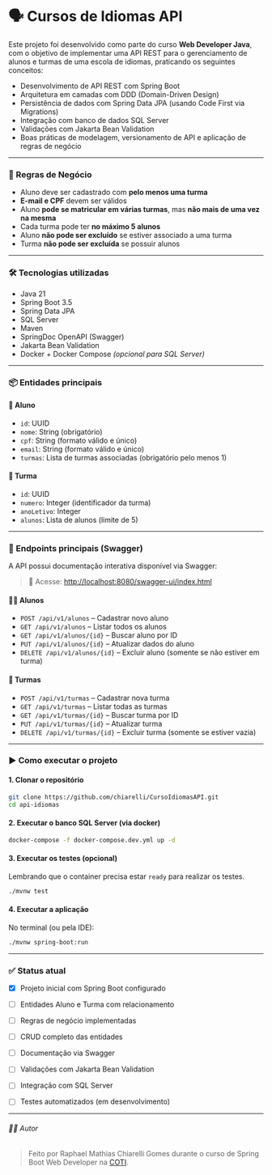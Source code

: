 # 🗣️ Cursos de Idiomas API

Este projeto foi desenvolvido como parte do curso **Web Developer Java**, com o objetivo de implementar uma API REST para o gerenciamento de alunos e turmas de uma escola de idiomas, praticando os seguintes conceitos:

- Desenvolvimento de API REST com Spring Boot  
- Arquitetura em camadas com DDD (Domain-Driven Design)  
- Persistência de dados com Spring Data JPA (usando Code First via Migrations)  
- Integração com banco de dados SQL Server  
- Validações com Jakarta Bean Validation  
- Boas práticas de modelagem, versionamento de API e aplicação de regras de negócio  

---

### 🧠 Regras de Negócio

- Aluno deve ser cadastrado com **pelo menos uma turma**
- **E-mail e CPF** devem ser válidos
- Aluno **pode se matricular em várias turmas**, mas **não mais de uma vez na mesma**
- Cada turma pode ter **no máximo 5 alunos**
- Aluno **não pode ser excluído** se estiver associado a uma turma
- Turma **não pode ser excluída** se possuir alunos

---

### 🛠 Tecnologias utilizadas

- Java 21  
- Spring Boot 3.5 
- Spring Data JPA  
- SQL Server  
- Maven  
- SpringDoc OpenAPI (Swagger)  
- Jakarta Bean Validation  
- Docker + Docker Compose *(opcional para SQL Server)*

---

### 📦 Entidades principais

#### 👤 Aluno

- `id`: UUID  
- `nome`: String (obrigatório)  
- `cpf`: String (formato válido e único)  
- `email`: String (formato válido e único)  
- `turmas`: Lista de turmas associadas (obrigatório pelo menos 1)

#### 🏫 Turma

- `id`: UUID  
- `numero`: Integer (identificador da turma)  
- `anoLetivo`: Integer  
- `alunos`: Lista de alunos (limite de 5)

---

### 🔄 Endpoints principais (Swagger)

A API possui documentação interativa disponível via Swagger:

> 🔗 Acesse: [http://localhost:8080/swagger-ui/index.html](http://localhost:8080/swagger-ui/index.html)

#### 👨‍🎓 Alunos

- `POST /api/v1/alunos` – Cadastrar novo aluno  
- `GET /api/v1/alunos` – Listar todos os alunos  
- `GET /api/v1/alunos/{id}` – Buscar aluno por ID  
- `PUT /api/v1/alunos/{id}` – Atualizar dados do aluno  
- `DELETE /api/v1/alunos/{id}` – Excluir aluno (somente se não estiver em turma)  

#### 🏫 Turmas

- `POST /api/v1/turmas` – Cadastrar nova turma  
- `GET /api/v1/turmas` – Listar todas as turmas  
- `GET /api/v1/turmas/{id}` – Buscar turma por ID  
- `PUT /api/v1/turmas/{id}` – Atualizar turma  
- `DELETE /api/v1/turmas/{id}` – Excluir turma (somente se estiver vazia)

---

### ▶️ Como executar o projeto

#### 1. Clonar o repositório
```bash
git clone https://github.com/chiarelli/CursoIdiomasAPI.git
cd api-idiomas
```
#### 2. Executar o banco SQL Server (via docker)

```bash
docker-compose -f docker-compose.dev.yml up -d
```

#### 3. Executar os testes (opcional)
Lembrando que o container precisa estar `ready` para realizar os testes.
```bash
./mvnw test
```

#### 4. Executar a aplicação
No terminal (ou pela IDE):

```bash
./mvnw spring-boot:run
```
---

### ✅ Status atual

- [x] Projeto inicial com Spring Boot configurado

- [ ] Entidades Aluno e Turma com relacionamento

- [ ] Regras de negócio implementadas

- [ ] CRUD completo das entidades

- [ ] Documentação via Swagger

- [ ] Validações com Jakarta Bean Validation

- [ ] Integração com SQL Server

- [ ] Testes automatizados (em desenvolvimento)

---
###### 👨‍💻 Autor
> Feito por Raphael Mathias Chiarelli Gomes durante o curso de Spring Boot Web Developer na [COTI](https://www.cotiinformatica.com.br/curso/java).

